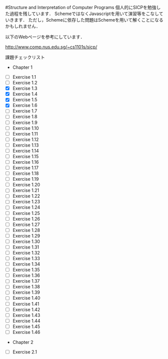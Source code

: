 #Structure and Interpretation of Computer Programs
個人的にSICPを勉強した過程を残しています．
SchemeではなくJavascriptを用いて演習等をこなしていきます．
ただし，Schemeに依存した問題はSchemeを用いて解くことになるかもしれません．

以下のWebページを参考にしています．

http://www.comp.nus.edu.sg/~cs1101s/sicp/

課題チェックリスト
- Chapter 1
 - [ ] Exercise 1.1
 - [ ] Exercise 1.2
 - [x] Exercise 1.3
 - [x] Exercise 1.4
 - [x] Exercise 1.5
 - [x] Exercise 1.6
 - [ ] Exercise 1.7
 - [ ] Exercise 1.8
 - [ ] Exercise 1.9
 - [ ] Exercise 1.10
 - [ ] Exercise 1.11
 - [ ] Exercise 1.12
 - [ ] Exercise 1.13
 - [ ] Exercise 1.14
 - [ ] Exercise 1.15
 - [ ] Exercise 1.16
 - [ ] Exercise 1.17
 - [ ] Exercise 1.18
 - [ ] Exercise 1.19
 - [ ] Exercise 1.20
 - [ ] Exercise 1.21
 - [ ] Exercise 1.22
 - [ ] Exercise 1.23
 - [ ] Exercise 1.24
 - [ ] Exercise 1.25
 - [ ] Exercise 1.26
 - [ ] Exercise 1.27
 - [ ] Exercise 1.28
 - [ ] Exercise 1.29
 - [ ] Exercise 1.30
 - [ ] Exercise 1.31
 - [ ] Exercise 1.32
 - [ ] Exercise 1.33
 - [ ] Exercise 1.34
 - [ ] Exercise 1.35
 - [ ] Exercise 1.36
 - [ ] Exercise 1.37
 - [ ] Exercise 1.38
 - [ ] Exercise 1.39
 - [ ] Exercise 1.40
 - [ ] Exercise 1.41
 - [ ] Exercise 1.42
 - [ ] Exercise 1.43
 - [ ] Exercise 1.44
 - [ ] Exercise 1.45
 - [ ] Exercise 1.46
- Chapter 2
 - [ ] Exercise 2.1
